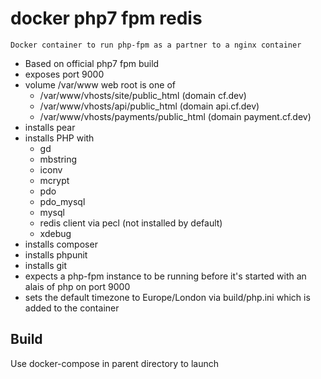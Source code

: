 # docker php7 fpm redis

    Docker container to run php-fpm as a partner to a nginx container

  - Based on official php7 fpm build
  - exposes port 9000
  - volume /var/www web root is one of
    - /var/www/vhosts/site/public_html      (domain cf.dev)
    - /var/www/vhosts/api/public_html       (domain api.cf.dev)
    - /var/www/vhosts/payments/public_html  (domain payment.cf.dev)
  - installs pear
  - installs PHP with
    - gd
    - mbstring
    - iconv
    - mcrypt
    - pdo
    - pdo_mysql
    - mysql
    - redis client via pecl (not installed by default)
    - xdebug
  - installs composer
  - installs phpunit
  - installs git
  - expects a php-fpm instance to be running before it's started with an alais of php on port 9000
  - sets the default timezone to Europe/London via build/php.ini which is added to the container

## Build

  Use docker-compose in parent directory to launch
